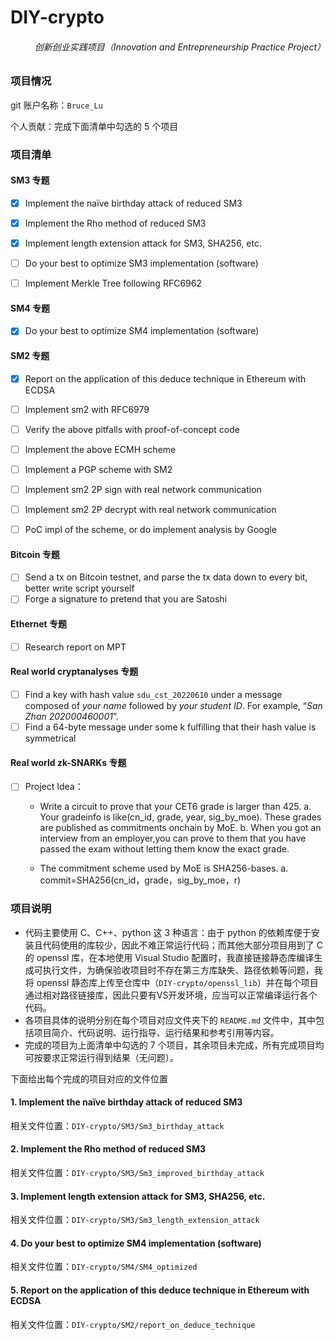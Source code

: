 # DIY-crypto
<h6 align="right">创新创业实践项目（Innovation and Entrepreneurship Practice Project）</h6>

### 项目情况

git 账户名称：`Bruce_Lu`

个人贡献：完成下面清单中勾选的 5 个项目

### 项目清单

#### SM3 专题

- [x] Implement the naïve birthday attack of reduced SM3 

- [x] Implement the Rho method of reduced SM3

- [x] Implement length extension attack for SM3, SHA256, etc.

- [ ] Do your best to optimize SM3 implementation (software)

- [ ] Implement Merkle Tree following RFC6962

#### SM4 专题

- [x] Do your best to optimize SM4 implementation (software)

#### SM2 专题

- [x] Report on the application of this deduce technique in Ethereum with ECDSA

- [ ] Implement sm2 with RFC6979

- [ ] Verify the above pitfalls with proof-of-concept code

- [ ] Implement the above ECMH scheme

- [ ] Implement a PGP scheme with SM2

- [ ] Implement sm2 2P sign with real network communication

- [ ] Implement sm2 2P decrypt with real network communication

- [ ] PoC impl of the scheme, or do implement analysis by Google

#### Bitcoin 专题

- [ ] Send a tx on Bitcoin testnet, and parse the tx data down to every bit, better write script yourself
- [ ] Forge a signature to pretend that you are Satoshi

#### Ethernet 专题

- [ ] Research report on MPT

#### Real world cryptanalyses 专题

- [ ] Find a key with hash value `sdu_cst_20220610` under a message composed of *your name* followed by *your student ID*. For example, “*San Zhan 202000460001*”.
- [ ] Find a 64-byte message under some k fulfilling that their hash value is symmetrical

#### Real world zk-SNARKs 专题

- [ ] Project Idea：

  - Write a circuit to prove that your CET6 grade is larger than 425.
    a. Your gradeinfo is like(cn_id, grade, year, sig_by_moe). These grades are published as commitments onchain by MoE.
    b. When you got an interview from an employer,you can prove to them that you have passed the exam without letting them know the exact grade.

  - The commitment scheme used by MoE is SHA256-bases.
    a. commit=SHA256(cn_id，grade，sig_by_moe，r)



### 项目说明

- 代码主要使用 C、C++、python 这 3 种语言：由于 python 的依赖库便于安装且代码使用的库较少，因此不难正常运行代码；而其他大部分项目用到了 C 的 openssl 库，在本地使用 Visual Studio 配置时，我直接链接静态库编译生成可执行文件，为确保验收项目时不存在第三方库缺失、路径依赖等问题，我将 openssl 静态库上传至仓库中（`DIY-crypto/openssl_lib`）并在每个项目通过相对路径链接库，因此只要有VS开发环境，应当可以正常编译运行各个代码。
- 各项目具体的说明分别在每个项目对应文件夹下的 `README.md` 文件中，其中包括项目简介、代码说明、运行指导、运行结果和参考引用等内容。
- 完成的项目为上面清单中勾选的 7 个项目，其余项目未完成，所有完成项目均可按要求正常运行得到结果（无问题）。

下面给出每个完成的项目对应的文件位置

#### 1. Implement the naïve birthday attack of reduced SM3

相关文件位置：`DIY-crypto/SM3/Sm3_birthday_attack` 

#### 2. Implement the Rho method of reduced SM3

相关文件位置：`DIY-crypto/SM3/Sm3_improved_birthday_attack` 

#### 3. Implement length extension attack for SM3, SHA256, etc.

相关文件位置：`DIY-crypto/SM3/Sm3_length_extension_attack` 

#### 4. Do your best to optimize SM4 implementation (software)

相关文件位置：`DIY-crypto/SM4/SM4_optimized` 

#### 5. Report on the application of this deduce technique in Ethereum with ECDSA

相关文件位置：`DIY-crypto/SM2/report_on_deduce_technique`

